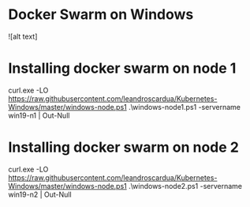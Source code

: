 # Docker Swarm on Windows

![alt text]

# Installing docker swarm on node 1
curl.exe -LO https://raw.githubusercontent.com/leandroscardua/Kubernetes-Windows/master/windows-node.ps1
.\windows-node1.ps1 -servername win19-n1 | Out-Null

# Installing docker swarm on node 2
curl.exe -LO https://raw.githubusercontent.com/leandroscardua/Kubernetes-Windows/master/windows-node.ps1
.\windows-node2.ps1 -servername win19-n2 | Out-Null
